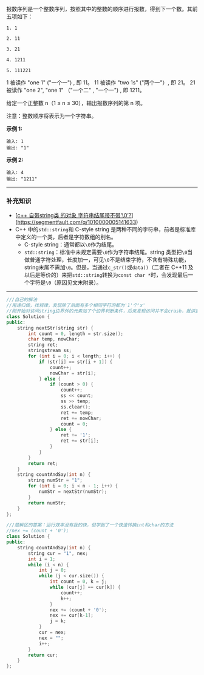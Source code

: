 报数序列是一个整数序列，按照其中的整数的顺序进行报数，得到下一个数。其前五项如下：

```
1. 1

2. 11

3. 21

4. 1211

5. 111221

```

  1 被读作  "one 1"  ("一个一") , 即 11。
  11 被读作 "two 1s" ("两个一"）, 即 21。
  21 被读作 "one 2",  "one 1" （"一个二" ,  "一个一") , 即 1211。

给定一个正整数 n（1 ≤ n ≤ 30），输出报数序列的第 n 项。

注意：整数顺序将表示为一个字符串。

**示例 1:**

```
输入: 1
输出: "1"
```

**示例 2:**

```
输入: 4
输出: "1211"
```

------

### 补充知识

- [[c++ 自带string类 的对象 字符串结尾带不带‘\0’?](https://segmentfault.com/q/1010000005141633)](https://segmentfault.com/q/1010000005141633)
- C++ 中的`std::string`和 C-style string 是两种不同的字符串，前者是标准库中定义的一个类，后者是字符数组的别名。
  - C-style string：通常都以`\0`作为结尾。
  - `std::string`：标准中未规定需要`\0`作为字符串结尾。string 类型把`\0`当做普通字符处理，长度加一，可见`\0`不是结束字符，不含有特殊功能，string末尾不需加`\0`。但是，当通过`c_str()`或`data()`（二者在 C++11 及以后是等价的）来把`std::string`转换为`const char *`时，会发现最后一个字符是`\0`（原因见文末附录）。

------

```cpp
///自己的解法
//用递归做，找规律，发现除了后面有多个相同字符的都为'1'个'x'
//刚开始对访问string边界外的元素加了个边界判断条件，后来发现访问并不会crash，就讲这个判断条件去掉了，快了很多，速度击败了100%的用户
class Solution {
public:
    string nextStr(string str) {
        int count = 0, length = str.size();
        char temp, nowChar;
        string ret;
        stringstream ss;
        for (int i = 0; i < length; i++) {
            if (str[i] == str[i + 1]) {
                count++;
                nowChar = str[i];
            } else {
                if (count > 0) {
                    count++;
                    ss << count;
                    ss >> temp;
                    ss.clear();
                    ret += temp;
                    ret += nowChar;
                    count = 0;
                } else {
                    ret += '1';
                    ret += str[i];
                }
            }
        }
        return ret;
    }
    string countAndSay(int n) {
        string numStr = "1";
        for (int i = 0; i < n - 1; i++) {
            numStr = nextStr(numStr);
        }
        return numStr;
    }
};
```

```cpp
///题解区的答案：运行效率没有我的快，但学到了一个快速转换int和char的方法
//nex += (count + '0');
class Solution {
public:
    string countAndSay(int n) {
        string cur = "1", nex;
        int i = 1;
        while (i < n) {
            int j = 0;
            while (j < cur.size()) {
                int count = 0, k = j;
                while (cur[j] == cur[k]) {
                    count++;
                    k++;
                }
                nex += (count + '0');
                nex += cur[k-1];
                j = k;
            }
            cur = nex;
            nex = "";
            i++;
        }
        return cur;
    }
};
```